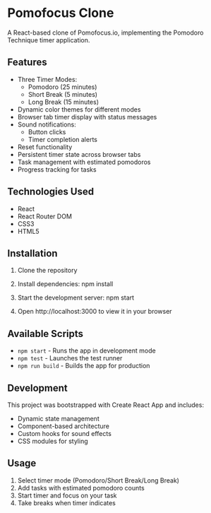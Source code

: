 # Pomofocus Clone

A React-based clone of Pomofocus.io, implementing the Pomodoro Technique timer application.

## Features

- Three Timer Modes:
  - Pomodoro (25 minutes)
  - Short Break (5 minutes)
  - Long Break (15 minutes)
- Dynamic color themes for different modes
- Browser tab timer display with status messages
- Sound notifications:
  - Button clicks
  - Timer completion alerts
- Reset functionality
- Persistent timer state across browser tabs
- Task management with estimated pomodoros
- Progress tracking for tasks


## Technologies Used

- React
- React Router DOM
- CSS3
- HTML5

## Installation

1. Clone the repository
2. Install dependencies: npm install
3. Start the development server: npm start

4. Open http://localhost:3000 to view it in your browser

## Available Scripts

- `npm start` - Runs the app in development mode
- `npm test` - Launches the test runner
- `npm run build` - Builds the app for production

## Development

This project was bootstrapped with Create React App and includes:
- Dynamic state management
- Component-based architecture
- Custom hooks for sound effects
- CSS modules for styling

## Usage
1. Select timer mode (Pomodoro/Short Break/Long Break)
2. Add tasks with estimated pomodoro counts
3. Start timer and focus on your task
4. Take breaks when timer indicates